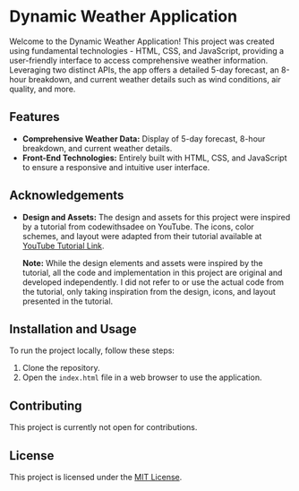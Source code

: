 # Dynamic Weather Application

Welcome to the Dynamic Weather Application! This project was created using fundamental technologies - HTML, CSS, and JavaScript, providing a user-friendly interface to access comprehensive weather information. Leveraging two distinct APIs, the app offers a detailed 5-day forecast, an 8-hour breakdown, and current weather details such as wind conditions, air quality, and more.

## Features

- **Comprehensive Weather Data:** Display of 5-day forecast, 8-hour breakdown, and current weather details.
- **Front-End Technologies:** Entirely built with HTML, CSS, and JavaScript to ensure a responsive and intuitive user interface.

## Acknowledgements

- **Design and Assets:** The design and assets for this project were inspired by a tutorial from codewithsadee on YouTube. The icons, color schemes, and layout were adapted from their tutorial available at [YouTube Tutorial Link](https://www.youtube.com/watch?v=QMwyNnjAils&t=155s).
  
  **Note:** While the design elements and assets were inspired by the tutorial, all the code and implementation in this project are original and developed independently. I did not refer to or use the actual code from the tutorial, only taking inspiration from the design, icons, and layout presented in the tutorial.

## Installation and Usage

To run the project locally, follow these steps:

1. Clone the repository.
2. Open the `index.html` file in a web browser to use the application.

## Contributing

This project is currently not open for contributions.

## License

This project is licensed under the [MIT License](LICENSE).
